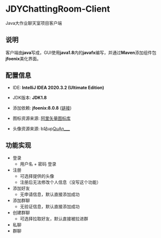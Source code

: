 # JDYChattingRoom-Client

Java大作业聊天室项目客户端

## 说明

客户端由**java**写成，GUI使用**java1.8**内的**javafx**编写，并通过**Maven**添加组件包**jfoenix**美化界面。

## 配置信息

* IDE: **IntelliJ IDEA 2020.3.2 (Ultimate Edition)**

+ JDK版本: **JDK1.8**

+ 添加依赖: **jfoenix:8.0.8** ([链接](https://github.com/sshahine/JFoenix#))
+ 图标资源来源: [阿里矢量图标库](https://www.iconfont.cn/)
+ 头像资源来源: b站up[QuAn___](https://www.bilibili.com/read/cv4941008)

## 功能实现

* 登录
  * 用户名 + 密码 登录
* 注册
  * 可选择提供的头像
  * 注册后无法修改个人信息（没写这个功能）
* 添加好友
  * 无申请信息，默认直接添加成功
* 添加群聊
  * 无验证信息，默认直接添加成功
* 创建群聊
  * 可选择拉取好友，默认直接被拉进群
* 私聊
* 群聊


